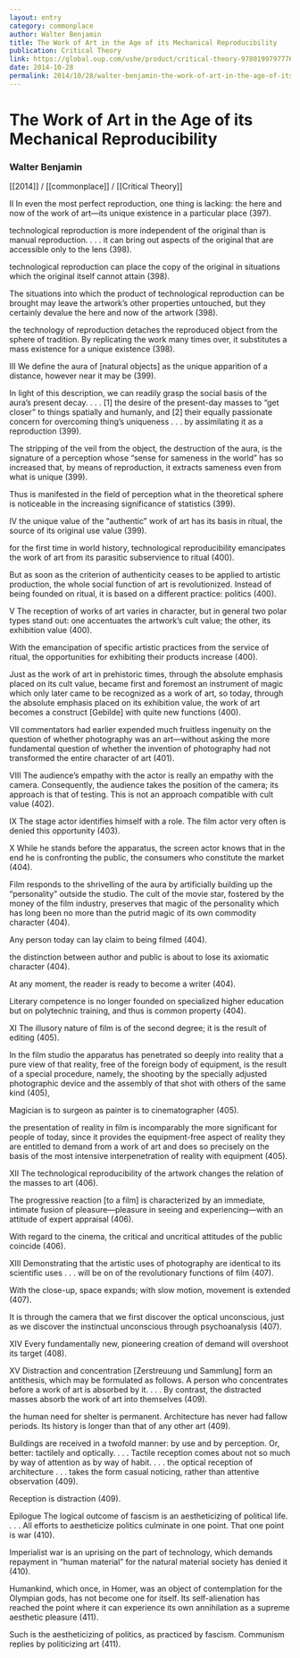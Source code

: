 ```yaml
---
layout: entry
category: commonplace
author: Walter Benjamin
title: The Work of Art in the Age of its Mechanical Reproducibility
publication: Critical Theory
link: https://global.oup.com/ushe/product/critical-theory-9780199797776
date: 2014-10-28
permalink: 2014/10/28/walter-benjamin-the-work-of-art-in-the-age-of-its-mechanical-reproducibility
---
```


# The Work of Art in the Age of its Mechanical Reproducibility

### Walter Benjamin

[[2014]] / [[commonplace]] / [[Critical Theory]]

II 
In even the most perfect reproduction, one thing is lacking: the here and now of the work of art—its unique existence in a particular place (397).


technological reproduction is more independent of the original than is manual reproduction. . . . it can bring out aspects of the original that are accessible only to the lens (398).


technological reproduction can place the copy of the original in situations which the original itself cannot attain (398).


The situations into which the product of technological reproduction can be brought may leave the artwork’s other properties untouched, but they certainly devalue the here and now of the artwork (398).


the technology of reproduction detaches the reproduced object from the sphere of tradition. By replicating the work many times over, it substitutes a mass existence for a unique existence (398).


III
We define the aura of [natural objects] as the unique apparition of a distance, however near it may be (399).


In light of this description, we can readily grasp the social basis of the aura’s present decay. . . . [1] the desire of the present-day masses to “get closer” to things spatially and humanly, and [2] their equally passionate concern for overcoming thing’s uniqueness . . . by assimilating it as a reproduction (399).


The stripping of the veil from the object, the destruction of the aura, is the signature of a perception whose “sense for sameness in the world” has so increased that, by means of reproduction, it extracts sameness even from what is unique (399).


Thus is manifested in the field of perception what in the theoretical sphere is noticeable in the increasing significance of statistics (399).


IV
the unique value of the “authentic” work of art has its basis in ritual, the source of its original use value (399).


for the first time in world history, technological reproducibility emancipates the work of art from its parasitic subservience to ritual (400).


But as soon as the criterion of authenticity ceases to be applied to artistic production, the whole social function of art is revolutionized. Instead of being founded on ritual, it is based on a different practice: politics (400).


V
The reception of works of art varies in character, but in general two polar types stand out: one accentuates the artwork’s cult value; the other, its exhibition value (400).


With the emancipation of specific artistic practices from the service of ritual, the opportunities for exhibiting their products increase (400).


Just as the work of art in prehistoric times, through the absolute emphasis placed on its cult value, became first and foremost an instrument of magic which only later came to be recognized as a work of art, so today, through the absolute emphasis placed on its exhibition value, the work of art becomes a construct [Gebilde] with quite new functions (400).


VII
commentators had earlier expended much fruitless ingenuity on the question of whether photography was an art—without asking the more fundamental question of whether the invention of photography had not transformed the entire character of art (401).


VIII
The audience’s empathy with the actor is really an empathy with the camera. Consequently, the audience takes the position of the camera; its approach is that of testing. This is not an approach compatible with cult value (402).


IX
The stage actor identifies himself with a role. The film actor very often is denied this opportunity (403).


X
While he stands before the apparatus, the screen actor knows that in the end he is confronting the public, the consumers who constitute the market (404).


Film responds to the shrivelling of the aura by artificially building up the “personality” outside the studio. The cult of the movie star, fostered by the money of the film industry, preserves that magic of the personality which has long been no more than the putrid magic of its own commodity character (404).


Any person today can lay claim to being filmed (404).


the distinction between author and public is about to lose its axiomatic character (404).


At any moment, the reader is ready to become a writer (404).


Literary competence is no longer founded on specialized higher education but on polytechnic training, and thus is common property (404).


XI
The illusory nature of film is of the second degree; it is the result of editing (405).


In the film studio the apparatus has penetrated so deeply into reality that a pure view of that reality, free of the foreign body of equipment, is the result of a special procedure, namely, the shooting by the specially adjusted photographic device and the assembly of that shot with others of the same kind (405),


Magician is to surgeon as painter is to cinematographer (405).


the presentation of reality in film is incomparably the more significant for people of today, since it provides the equipment-free aspect of reality they are entitled to demand from a work of art and does so precisely on the basis of the most intensive interpenetration of reality with equipment (405).


XII
The technological reproducibility of the artwork changes the relation of the masses to art (406).


The progressive reaction [to a film] is characterized by an immediate, intimate fusion of pleasure—pleasure in seeing and experiencing—with an attitude of expert appraisal (406).


With regard to the cinema, the critical and uncritical attitudes of the public coincide (406).


XIII
Demonstrating that the artistic uses of photography are identical to its scientific uses . . . will be on of the revolutionary functions of film (407).


With the close-up, space expands; with slow motion, movement is extended (407).


It is through the camera that we first discover the optical unconscious, just as we discover the instinctual unconscious through psychoanalysis (407).


XIV
Every fundamentally new, pioneering creation of demand will overshoot its target (408).


XV
Distraction and concentration [Zerstreuung und Sammlung] form an antithesis, which may be formulated as follows. A person who concentrates before a work of art is absorbed by it. . . . By contrast, the distracted masses absorb the work of art into themselves (409).


the human need for shelter is permanent. Architecture has never had fallow periods. Its history is longer than that of any other art (409).


Buildings are received in a twofold manner: by use and by perception. Or, better: tactilely and optically. . . . Tactile reception comes about not so much by way of attention as by way of habit. . . . the optical reception of architecture . . . takes the form casual noticing, rather than attentive observation (409).


Reception is distraction (409).


Epilogue
The logical outcome of fascism is an aestheticizing of political life. . . . All efforts to aestheticize politics culminate in one point. That one point is war (410).


Imperialist war is an uprising on the part of technology, which demands repayment in “human material” for the natural material society has denied it (410).


Humankind, which once, in Homer, was an object of contemplation for the Olympian gods, has not become one for itself. Its self-alienation has reached the point where it can experience its own annihilation as a supreme aesthetic pleasure (411).


Such is the aestheticizing of politics, as practiced by fascism. Communism replies by politicizing art (411).

